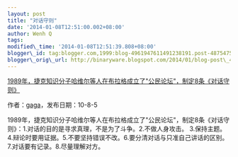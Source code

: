 ```yaml
--- 
layout: post 
title: "对话守则" 
date: '2014-01-08T12:51:00.002+08:00'
author: Wenh Q
tags:
modified\_time: '2014-01-08T12:51:39.808+08:00'
blogger\_id: tag:blogger.com,1999:blog-4961947611491238191.post-4875475462792095381
blogger\_orig\_url: http://binaryware.blogspot.com/2014/01/blog-post\_4524.html
---
```

[1989年，捷克知识分子哈维尔等人在布拉格成立了"公民论坛"，制定8条《对话守则》](http://www.google.com/reader/item/tag:google.com,2005:reader/item/0924c2d76ede83f8)





作者：[gaga](https://www.google.com/reader/shared/12436811394327493269)，发布日期：10-8-5





1989年，捷克知识分子哈维尔等人在布拉格成立了"公民论坛"，制定8条《对话守则》：1.对话的目的是寻求真理，不是为了斗争。2.不做人身攻击。
3.保持主题。4.辩论时要用证据。5.不要坚持错误不改。6.要分清对话与只准自己讲话的区别。7.对话要有记录。8.尽量理解对方。
